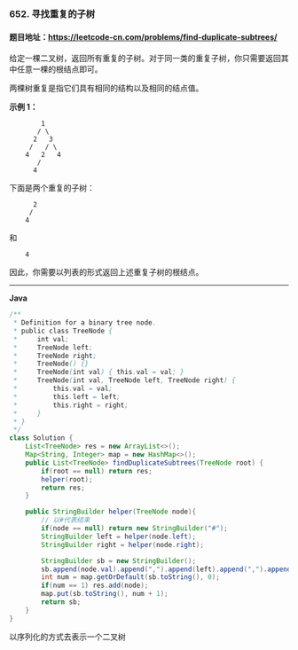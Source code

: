 ### 652. 寻找重复的子树

#### 题目地址：https://leetcode-cn.com/problems/find-duplicate-subtrees/

给定一棵二叉树，返回所有重复的子树。对于同一类的重复子树，你只需要返回其中任意一棵的根结点即可。

两棵树重复是指它们具有相同的结构以及相同的结点值。

**示例 1：**

```
        1
       / \
      2   3
     /   / \
    4   2   4
       /
      4
```

下面是两个重复的子树：

```
      2
     /
    4
```

和

```
    4
```

因此，你需要以列表的形式返回上述重复子树的根结点。

---

**Java**

``` java
/**
 * Definition for a binary tree node.
 * public class TreeNode {
 *     int val;
 *     TreeNode left;
 *     TreeNode right;
 *     TreeNode() {}
 *     TreeNode(int val) { this.val = val; }
 *     TreeNode(int val, TreeNode left, TreeNode right) {
 *         this.val = val;
 *         this.left = left;
 *         this.right = right;
 *     }
 * }
 */
class Solution {
    List<TreeNode> res = new ArrayList<>();
    Map<String, Integer> map = new HashMap<>();
    public List<TreeNode> findDuplicateSubtrees(TreeNode root) {
        if(root == null) return res;
        helper(root);
        return res;
    }

    public StringBuilder helper(TreeNode node){
        // 以#代表结束
        if(node == null) return new StringBuilder("#");
        StringBuilder left = helper(node.left);
        StringBuilder right = helper(node.right);

        StringBuilder sb = new StringBuilder();
        sb.append(node.val).append(",").append(left).append(",").append(right);
        int num = map.getOrDefault(sb.toString(), 0);
        if(num == 1) res.add(node);
        map.put(sb.toString(), num + 1);
        return sb;
    }
}
```

以序列化的方式去表示一个二叉树

